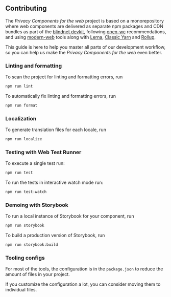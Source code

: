 ## Contributing

The _Privacy Components for the web_ project is based on a monorepository where web components are delivered as separate npm packages and CDN bundles as part of the [blindnet devkit](https://blindnet.dev), following [open-wc](https://open-wc.org) recommendations, and using [modern-web](https://modern-web.dev) tools along with [Lerna](https://lerna.js.org/), [Classic Yarn](https://classic.yarnpkg.com) and [Rollup](https://rollupjs.org).

This guide is here to help you master all parts of our development workflow, so you can help us make the _Privacy Components for the web_ even better.

### Linting and formatting

To scan the project for linting and formatting errors, run

```bash
npm run lint
```

To automatically fix linting and formatting errors, run

```bash
npm run format
```

### Localization

To generate translation files for each locale, run

```bash
npm run localize
```

### Testing with Web Test Runner

To execute a single test run:

```bash
npm run test
```

To run the tests in interactive watch mode run:

```bash
npm run test:watch
```

### Demoing with Storybook

To run a local instance of Storybook for your component, run

```bash
npm run storybook
```

To build a production version of Storybook, run

```bash
npm run storybook:build
```

### Tooling configs

For most of the tools, the configuration is in the `package.json` to reduce the amount of files in your project.

If you customize the configuration a lot, you can consider moving them to individual files.
